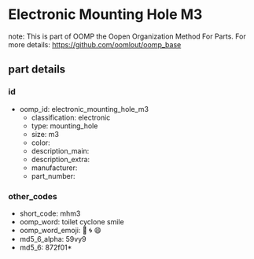 # Electronic Mounting Hole M3  

note: This is part of OOMP the Oopen Organization Method For Parts. For more details: https://github.com/oomlout/oomp_base

##  part details





### id
* oomp_id: electronic_mounting_hole_m3
  * classification: electronic
  * type: mounting_hole
  * size: m3
  * color: 
  * description_main: 
  * description_extra: 
  * manufacturer: 
  * part_number: 

### other_codes
* short_code: mhm3
* oomp_word: toilet cyclone smile
* oomp_word_emoji: :toilet: :cyclone: :smile:
* md5_6_alpha: 59vy9
* md5_6: 872f01* 